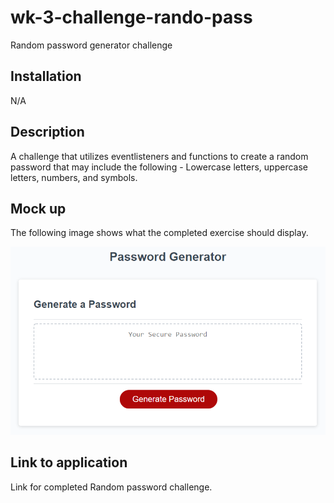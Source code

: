 # wk-3-challenge-rando-pass

Random password generator challenge

## Installation

N/A

## Description

A challenge that utilizes eventlisteners and functions to create a random password that may include the following -
Lowercase letters, uppercase letters, numbers, and symbols.

## Mock up 

The following image shows what the completed exercise should display.

![Follow prompts to choose options for random password.](./03-javascript-homework-demo.png)

## Link to application

Link for completed Random password challenge.
![]()